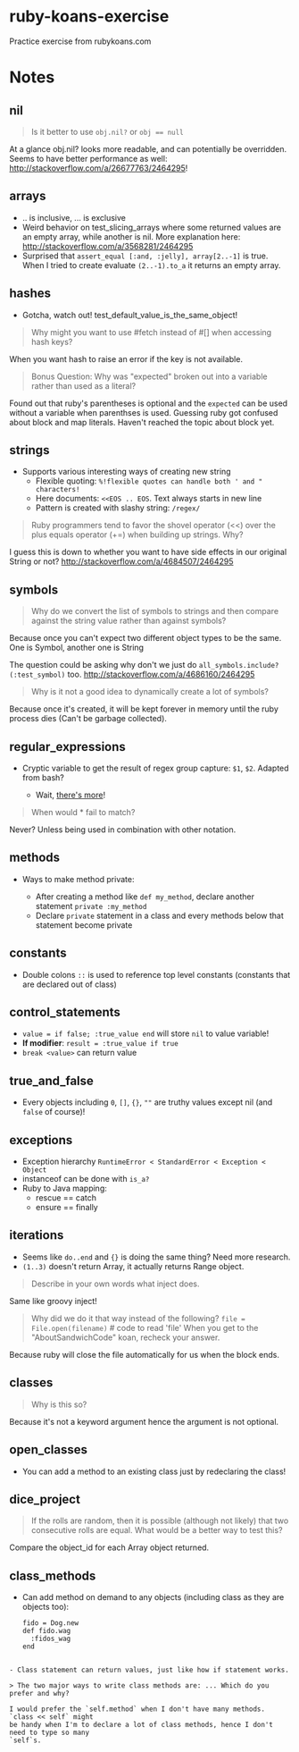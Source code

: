 # ruby-koans-exercise
Practice exercise from rubykoans.com

# Notes

## nil

> Is it better to use `obj.nil?` or `obj == null`

At a glance obj.nil? looks more readable, and can potentially be overridden. Seems to have better
performance as well: http://stackoverflow.com/a/26677763/2464295!

## arrays

- .. is inclusive, ... is exclusive
- Weird behavior on test_slicing_arrays where some returned values are an empty array,
  while another is nil. More explanation here: http://stackoverflow.com/a/3568281/2464295
- Surprised that `assert_equal [:and, :jelly], array[2..-1]` is true. When I tried to
  create evaluate `(2..-1).to_a` it returns an empty array.


## hashes

- Gotcha, watch out! test_default_value_is_the_same_object!

> Why might you want to use #fetch instead of #[] when accessing hash keys?

When you want hash to raise an error if the key is not available.

> Bonus Question: Why was "expected" broken out into a variable rather than used as a literal?

Found out that ruby's parentheses is optional and the `expected` can be used without a variable when parenthses is used.
 Guessing ruby got confused about block and map literals. Haven't reached the topic about block yet.
 
## strings

- Supports various interesting ways of creating new string
    - Flexible quoting: `%!flexible quotes can handle both ' and " characters!`
    - Here documents: `<<EOS .. EOS`. Text always starts in new line
    - Pattern is created with slashy string: `/regex/`
    
> Ruby programmers tend to favor the shovel operator (<<) over the plus equals operator (+=) when building up strings. Why?

I guess this is down to whether you want to have side effects in our original String or not?
http://stackoverflow.com/a/4684507/2464295

## symbols

> Why do we convert the list of symbols to strings and then compare against the string value rather than against symbols?

Because once you can't expect two different object types to be the same. One is Symbol, another one is String

The question could be asking why don't we just do `all_symbols.include?(:test_symbol)` too. http://stackoverflow.com/a/4686160/2464295

> Why is it not a good idea to dynamically create a lot of symbols?

Because once it's created, it will be kept forever in memory until the ruby process dies (Can't be garbage
collected).

## regular_expressions

- Cryptic variable to get the result of regex group capture: `$1`, `$2`. Adapted from bash?

    - Wait, [there's more](http://jimneath.org/2010/01/04/cryptic-ruby-global-variables-and-their-meanings.html)!

> When would * fail to match?

Never? Unless being used in combination with other notation.

## methods

- Ways to make method private:

    - After creating a method like `def my_method`, declare another statement `private :my_method`
    - Declare `private` statement in a class and every methods below that statement become private
    
## constants

- Double colons `::` is used to reference top level constants (constants that are declared out of class)

## control_statements

- `value = if false; :true_value end` will store `nil` to value variable!
- **If modifier**: `result = :true_value if true`
- `break <value>` can return value

## true_and_false

- Every objects including `0`, `[]`, `{}`, `""` are truthy values except nil (and `false` of course)!

## exceptions

- Exception hierarchy `RuntimeError < StandardError < Exception < Object`
- instanceof can be done with `is_a?`
- Ruby to Java mapping:
    - rescue == catch
    - ensure == finally
    
## iterations

- Seems like `do..end` and `{}` is doing the same thing? Need more research.
- `(1..3)` doesn't return Array, it actually returns Range object.

> Describe in your own words what inject does.

Same like groovy inject!

> Why did we do it that way instead of the following?
`file = File.open(filename)`
\# code to read 'file'
When you get to the "AboutSandwichCode" koan, recheck your answer.

Because ruby will close the file automatically for us when the block ends.

## classes

> Why is this so?

Because it's not a keyword argument hence the argument is not optional.

## open_classes

- You can add a method to an existing class just by redeclaring the class!

## dice_project

> If the rolls are random, then it is possible (although not likely) that two consecutive rolls are equal.  What would be a better way to test this?

Compare the object_id for each Array object returned.

## class_methods

- Can add method on demand to any objects (including class as they are objects too):

    ```
    fido = Dog.new
    def fido.wag
      :fidos_wag
    end
```
    
- Class statement can return values, just like how if statement works.
 
> The two major ways to write class methods are: ... Which do you prefer and why?

I would prefer the `self.method` when I don't have many methods. `class << self` might
be handy when I'm to declare a lot of class methods, hence I don't need to type so many
`self`s.
